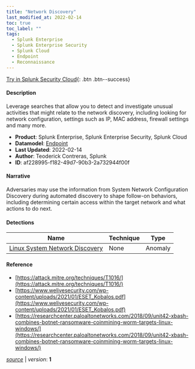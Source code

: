 ```yaml
---
title: "Network Discovery"
last_modified_at: 2022-02-14
toc: true
toc_label: ""
tags:
  - Splunk Enterprise
  - Splunk Enterprise Security
  - Splunk Cloud
  - Endpoint
  - Reconnaissance
---
```


[Try in Splunk Security Cloud](https://www.splunk.com/en_us/cyber-security.html){: .btn .btn--success}

#### Description

Leverage searches that allow you to detect and investigate unusual activities that might relate to the network discovery, including looking for network configuration, settings such as IP, MAC address, firewall settings and many more.

- **Product**: Splunk Enterprise, Splunk Enterprise Security, Splunk Cloud
- **Datamodel**: [Endpoint](https://docs.splunk.com/Documentation/CIM/latest/User/Endpoint)
- **Last Updated**: 2022-02-14
- **Author**: Teoderick Contreras, Splunk
- **ID**: af228995-f182-49d7-90b3-2a732944f00f

#### Narrative

Adversaries may use the information from System Network Configuration Discovery during automated discovery to shape follow-on behaviors, including determining certain access within the target network and what actions to do next.

#### Detections

| Name        | Technique   | Type         |
| ----------- | ----------- |--------------|
| [Linux System Network Discovery](/endpoint/linux_system_network_discovery/) | None| Anomaly |

#### Reference

* [https://attack.mitre.org/techniques/T1016/](https://attack.mitre.org/techniques/T1016/)
* [https://www.welivesecurity.com/wp-content/uploads/2021/01/ESET_Kobalos.pdf](https://www.welivesecurity.com/wp-content/uploads/2021/01/ESET_Kobalos.pdf)
* [https://researchcenter.paloaltonetworks.com/2018/09/unit42-xbash-combines-botnet-ransomware-coinmining-worm-targets-linux-windows/](https://researchcenter.paloaltonetworks.com/2018/09/unit42-xbash-combines-botnet-ransomware-coinmining-worm-targets-linux-windows/)



[*source*](https://github.com/splunk/security_content/tree/develop/stories/network_discovery.yml) \| *version*: **1**